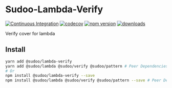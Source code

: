 # Sudoo-Lambda-Verify

[![Continuous Integration](https://github.com/SudoDotDog/Sudoo-Lambda-Verify/actions/workflows/ci.yml/badge.svg)](https://github.com/SudoDotDog/Sudoo-Lambda-Verify/actions/workflows/ci.yml)
[![codecov](https://codecov.io/gh/SudoDotDog/Sudoo-Lambda-Verify/branch/master/graph/badge.svg)](https://codecov.io/gh/SudoDotDog/Sudoo-Lambda-Verify)
[![npm version](https://badge.fury.io/js/%40sudoo%2Flambda-verify.svg)](https://badge.fury.io/js/%40sudoo%2Flambda-verify)
[![downloads](https://img.shields.io/npm/dm/@sudoo/lambda-verify.svg)](https://www.npmjs.com/package/@sudoo/lambda-verify)

Verify cover for lambda

## Install

```sh
yarn add @sudoo/lambda-verify
yarn add @sudoo/lambda @sudoo/verify @sudoo/pattern # Peer Dependencies
# Or
npm install @sudoo/lambda-verify --save
npm install @sudoo/lambda @sudoo/verify @sudoo/pattern --save # Peer Dependencies
```
